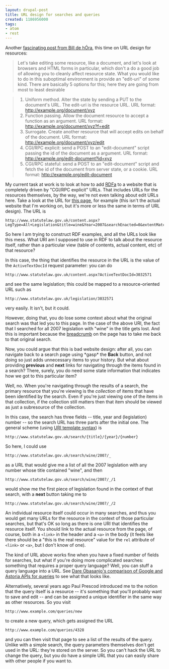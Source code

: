```yaml
---
layout: drupal-post
title: URL design for searches and queries
created: 1186956000
tags:
- atom
- rest
---
```

Another [fascinating post from Bill de hÓra][1], this time on URL design for resources:

> Let's take editing some resource, like a document, and let's look at browsers and HTML forms in particular, which don't a do a good job of allowing you to cleanly affect resource state. What you would like to do in this suboptimal environment is provide an "edit-uri" of some kind. There are basically 5 options for this; here they are going from most to least desirable

>   1. Uniform method. Alter the state by sending a PUT to the document's URL. The edit-uri is the resource URL. URL format: http://example.org/document/xyz
>   2. Function passing. Allow the document resource to accept a function as an argument. URL format: http://example.org/document/xyz?f=edit
>   3. Surrogate. Create another resource that will accept edits on behalf of the document. URL format: http://example.org/document/xyz/edit
>   4. CGI/RPC explicit: send a POST to an "edit-document" script passing the id of the document as a argument. URL format: http://example.org/edit-document?id=xyz
>   5. CGI/RPC stateful: send a POST to an "edit-document" script and fetch the id of the document from server state, or a cookie. URL format: http://example.org/edit-document

[1]: http://www.dehora.net/journal/2007/08/web_resource_mapping_criteria_for_frameworks.html "Bill de hÓra: Web resource mapping criteria for frameworks"

<!--break-->

My current task at work is to look at how to add [RDFa][2] to a website that is completely driven by "CGI/RPC explicit" URLs. That includes URLs for the resources themselves, by the way, we're not even talking about edit URLs here. Take a look at the URL for [this page][3], for example (this isn't the actual website that I'm working on, but it's more or less the same in terms of URL design). The URL is

    http://www.statutelaw.gov.uk/content.aspx?LegType=All+Legislation&title=wine&Year=2007&searchEnacted=0&extentMatchOnly=0&confersPower=0&blanketAmendment=0&sortAlpha=0&TYPE=QS&PageNumber=1&NavFrom=0&parentActiveTextDocId=3032571&ActiveTextDocId=3032571&filesize=16218

[2]: http://www.w3.org/TR/xhtml-rdfa-primer/ "W3C: RDFa Primer"
[3]: http://www.statutelaw.gov.uk/content.aspx?LegType=All+Legislation&title=wine&Year=2007&searchEnacted=0&extentMatchOnly=0&confersPower=0&blanketAmendment=0&sortAlpha=0&TYPE=QS&PageNumber=1&NavFrom=0&parentActiveTextDocId=3032571&ActiveTextDocId=3032571&filesize=16218 "Statute Law Database Legislation"

So here I am trying to construct RDF examples, and all the URLs look like this mess. What URI am I supposed to use in RDF to talk about the resource itself, rather than a particular view (table of contents, actual content, etc) of that resource?

In this case, the thing that identifies the resource in the URL is the value of the `ActiveTextDocId` request parameter: you can do

    http://www.statutelaw.gov.uk/content.aspx?ActiveTextDocId=3032571

and see the same legislation; this could be mapped to a resource-oriented URL such as

    http://www.statutelaw.gov.uk/legislation/3032571

very easily. It isn't, but it could.

However, doing that, you do lose some context about what the original search was that led you to this page. In the case of the above URI, the fact that I searched for all 2007 legislation with "wine" in the title gets lost. And this is important because the [breadcrumb][5] on the page has to take me back to that original search.

[5]: http://www.statutelaw.gov.uk/content.aspx?LegType=All+Legislation&title=wine&Year=2007&searchEnacted=0&extentMatchOnly=0&confersPower=0&blanketAmendment=0&sortAlpha=0&TYPE=QS&PageNumber=1&NavFrom=0&parentActiveTextDocId=3032571&ActiveTextDocId=3032571&filesize=16218#breadcrumb "Breadcrumb on legislation page"

Now, you could argue that this is bad website design: after all, you can navigate back to a search page using \*gasp\* the **Back** button, and not doing so just adds unnecessary items to your history. But what about providing **previous** and **next** links for navigating through the items found in a search? There, surely, you do need some state information that indicates how we got to this particular item?

Well, no. When you're navigating through the results of a search, the primary resource that you're viewing is the *collection* of items that have been identified by the search. Even if you're just viewing one of the items in that collection, if the collection still matters then that item should be viewed as just a subresource of the collection.

In this case, the search has three fields -- title, year and (legislation) number -- so the search URL has three parts after the initial one. The general scheme (using [URI template syntax][4]) is

    http://www.statutelaw.gov.uk/search/{title}/{year}/{number}

[4]: http://bitworking.org/projects/URI-Templates/draft-gregorio-uritemplate-01.html "URI Template Internet-Draft"

So here, I could use

    http://www.statutelaw.gov.uk/search/wine/2007/_

as a URL that would give me a list of all the 2007 legislation with any number whose title contained "wine", and then

    http://www.statutelaw.gov.uk/search/wine/2007/_/1

would show me the first piece of legislation found in the context of that search, with a **next** button taking me to

    http://www.statutelaw.gov.uk/search/wine/2007/_/2

An individual resource itself could occur in many searches, and thus you would get many URLs for the resource in the context of those particular searches, but that's OK so long as there is one URI that identifies the resource itself. You should link to the actual resource from the page, of course, both in a `<link>` in the header and a `<a>` in the body (it feels like there should be a "this is the real resource" value for the `rel` attribute of `<link>` or `<a>`, but I don't know of one).

The kind of URL above works fine when you have a fixed number of fields for searches, but what if you're doing more complicated searches: something that requires a proper query language? Well, you can stuff a query language into a URL. See [Dare Obasanjo's comparison of Google and Astoria APIs for queries][6] to see what that looks like.

[6]: http://www.25hoursaday.com/weblog/2007/07/13/GoogleBaseDataAPIVsAstoriaTwoApproachesToSQLlikeQueriesInARESTfulProtocol.aspx "Dare Obasanjo: Google Base Data API vs. Astoria: Two Approaches to SQL-like Queries in a RESTful Protocol"

Alternatively, several years ago Paul Prescod introduced me to the notion that the query itself is a resource -- it's something that you'll probably want to save and edit -- and can be assigned a unique identifier in the same way as other resources. So you visit

    http://www.example.com/queries/new

to create a new query, which gets assigned the URL

    http://www.example.com/queries/4328

and you can then visit that page to see a list of the results of the query. Unlike with a simple search, the query parameters themselves don't get used in the URL: they're stored on the server. So you can't hack the URL to change the query, but you do have a simple URL that you can easily share with other people if you want to.
